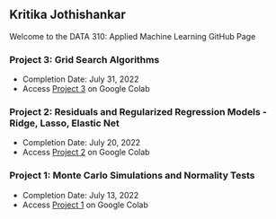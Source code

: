 ## Kritika Jothishankar

Welcome to the DATA 310: Applied Machine Learning GitHub Page

### Project 3: Grid Search Algorithms
- Completion Date: July 31, 2022
- Access [Project 3](https://colab.research.google.com/drive/1alwfrkQffWy3toAUyOJe9I2MBieE19nA?usp=sharing) on Google Colab

### Project 2: Residuals and Regularized Regression Models - Ridge, Lasso, Elastic Net
- Completion Date: July 20, 2022
- Access [Project 2](https://colab.research.google.com/drive/15XHq0VBE1Ra1YG7eY4xXnWSJvSpoW6Ke?usp=sharing) on Google Colab

### Project 1: Monte Carlo Simulations and Normality Tests 
- Completion Date: July 13, 2022
- Access [Project 1](https://colab.research.google.com/drive/1UeWADTcAbZXiSl1yVkwInt3uQmtdzvfS?usp=sharing) on Google Colab
